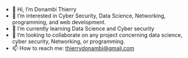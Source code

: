 - 👋 Hi, I’m Donambi Thierry
- 👀 I’m interested in Cyber Security, Data Science, Networking, programming, and web development.
- 🌱 I’m currently learning Data Science and Cyber security
- 💞️ I’m looking to collaborate on any project concerning data science, cyber security, Networking, or programming.
- 📫 How to reach me: thierrydonambi@gmail.com

<!---
Elthiero/Elthiero is a ✨ special ✨ repository because its `README.md` (this file) appears on your GitHub profile.
You can click the Preview link to take a look at your changes.
--->
